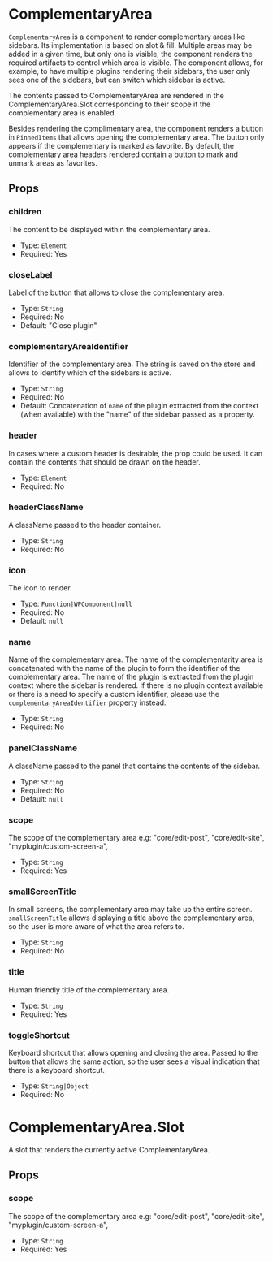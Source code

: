 ComplementaryArea
=============================

`ComplementaryArea` is a component to render complementary areas like sidebars. Its implementation is based on slot & fill.
Multiple areas may be added in a given time, but only one is visible; the component renders the required artifacts to control which area is visible. The component allows, for example, to have multiple plugins rendering their sidebars, the user only sees one of the sidebars, but can switch which sidebar is active.

The contents passed to ComplementaryArea are rendered in the ComplementaryArea.Slot corresponding to their scope if the complementary area is enabled.

Besides rendering the complimentary area, the component renders a button in `PinnedItems` that allows opening the complementary area. The button only appears if the complementary is marked as favorite. By default, the complementary area headers rendered contain a button to mark and unmark areas as favorites.

## Props

### children

The content to be displayed within the complementary area.

- Type: `Element`
- Required: Yes

### closeLabel

Label of the button that allows to close the complementary area.

- Type: `String`
- Required: No
- Default: "Close plugin"

### complementaryAreaIdentifier

Identifier of the complementary area. The string is saved on the store and allows to identify which of the sidebars is active.

- Type: `String`
- Required: No
- Default: Concatenation of `name` of the plugin extracted from the context (when available) with the "name" of the sidebar passed as a property.

### header

In cases where a custom header is desirable, the prop could be used. It can contain the contents that should be drawn on the header.

- Type: `Element`
- Required: No

### headerClassName

A className passed to the header container.

- Type: `String`
- Required: No

### icon

The icon to render.

- Type: `Function|WPComponent|null`
- Required: No
- Default: `null`

### name

Name of the complementary area. The name of the complementarity area is concatenated with the name of the plugin to form the identifier of the complementary area. The name of the plugin is extracted from the plugin context where the sidebar is rendered. If there is no plugin context available or there is a need to specify a custom identifier, please use the `complementaryAreaIdentifier` property instead.

- Type: `String`
- Required: No

### panelClassName

A className passed to the panel that contains the contents of the sidebar.

- Type: `String`
- Required: No
- Default: `null`

### scope

The scope of the complementary area e.g: "core/edit-post", "core/edit-site", "myplugin/custom-screen-a",

- Type: `String`
- Required: Yes

### smallScreenTitle

In small screens, the complementary area may take up the entire screen. 
`smallScreenTitle` allows displaying a title above the complementary area, so the user is more aware of what the area refers to.

- Type: `String`
- Required: No

### title

Human friendly title of the complementary area.

- Type: `String`
- Required: Yes

### toggleShortcut

Keyboard shortcut that allows opening and closing the area. Passed to the button that allows the same action, so the user sees a visual indication that there is a keyboard shortcut.

- Type: `String|Object`
- Required: No

ComplementaryArea.Slot
=============================

A slot that renders the currently active ComplementaryArea.

## Props

### scope

The scope of the complementary area e.g: "core/edit-post", "core/edit-site", "myplugin/custom-screen-a",

- Type: `String`
- Required: Yes


